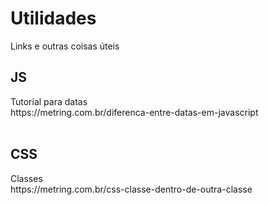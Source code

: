 # Utilidades
<p>Links e outras coisas úteis</p>

<h2>JS</h2>
Tutorial para datas<br>
https://metring.com.br/diferenca-entre-datas-em-javascript
<br><br>
<h2>CSS</h2>
Classes<br>
https://metring.com.br/css-classe-dentro-de-outra-classe
